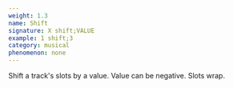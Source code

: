 ```yaml
---
weight: 1.3
name: Shift
signature: X shift;VALUE
example: 1 shift;3
category: musical
phenomenon: none
---
```

Shift a track's slots by a value. Value can be negative. Slots wrap.